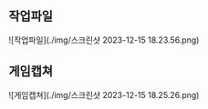 
## 작업파일

![작업파일](./img/스크린샷 2023-12-15 18.23.56.png)

## 게임캡쳐

![게임캡쳐](./img/스크린샷 2023-12-15 18.25.26.png)

